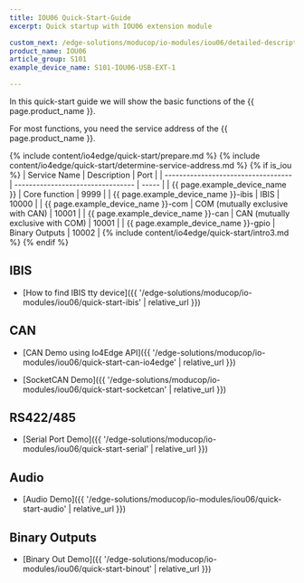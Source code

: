 ```yaml
---
title: IOU06 Quick-Start-Guide
excerpt: Quick startup with IOU06 extension module

custom_next: /edge-solutions/moducop/io-modules/iou06/detailed-description/
product_name: IOU06
article_group: S101
example_device_name: S101-IOU06-USB-EXT-1

---
```


In this quick-start guide we will show the basic functions of the {{ page.product_name }}.

For most functions, you need the service address of the {{ page.product_name }}.

{% include content/io4edge/quick-start/prepare.md %}
{% include content/io4edge/quick-start/determine-service-address.md %}
{% if is_iou %}
| Service Name                        | Description                       | Port  |
| ----------------------------------- | --------------------------------- | ----- |
| {{ page.example_device_name }}      | Core function                     | 9999  |
| {{ page.example_device_name }}-ibis | IBIS                              | 10000 |
| {{ page.example_device_name }}-com  | COM (mutually exclusive with CAN) | 10001 |
| {{ page.example_device_name }}-can  | CAN (mutually exclusive with COM) | 10001 |
| {{ page.example_device_name }}-gpio | Binary Outputs                    | 10002 |
{% include content/io4edge/quick-start/intro3.md %}
{% endif %}


## IBIS

* [How to find IBIS tty device]({{ '/edge-solutions/moducop/io-modules/iou06/quick-start-ibis' | relative_url }})

## CAN

* [CAN Demo using Io4Edge API]({{ '/edge-solutions/moducop/io-modules/iou06/quick-start-can-io4edge' | relative_url }})

* [SocketCAN Demo]({{ '/edge-solutions/moducop/io-modules/iou06/quick-start-socketcan' | relative_url }})

## RS422/485

* [Serial Port Demo]({{ '/edge-solutions/moducop/io-modules/iou06/quick-start-serial' | relative_url }})

## Audio

* [Audio Demo]({{ '/edge-solutions/moducop/io-modules/iou06/quick-start-audio' | relative_url }})

## Binary Outputs

* [Binary Out Demo]({{ '/edge-solutions/moducop/io-modules/iou06/quick-start-binout' | relative_url }})
